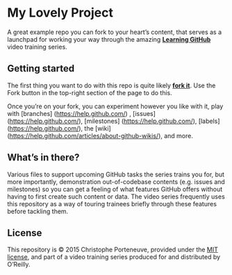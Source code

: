My Lovely Project
=================

A great example repo you can fork to your heart’s content, that serves as a launchpad for working your way through the amazing **[Learning GitHub](http://shop.oreilly.com/category/videos/programming.do)** video training series.

## Getting started

The first thing you want to do with this repo is quite likely [**fork it**](https://help.github.com.articles/fork-a-repo/). Use the Fork button in the top-right section of the page to do this.

Once you’re on your fork, you can experiment however you like with it, play with 
[branches] (https://help.github.com/) , 
[issues] (https://help.github.com/), 
[milestones] (https://help.github.com/), 
[labels] (https://help.github.com/), the 
[wiki] (https://help.github.com/articles/about-github-wikis/), and more.

## What’s in there?

Various files to support upcoming GitHub tasks the series trains you for, but more importantly, demonstration out-of-codebase contents (e.g. issues and milestones) so you can get a feeling of what features GitHub offers without having to first create such content or data.  The video series frequently uses this repository as a way of touring trainees briefly through these features before tackling them.

## License

This repository is © 2015 Christophe Porteneuve, provided under the [MIT license](LICENSE), and part of a video training series produced for and distributed by O’Reilly.
